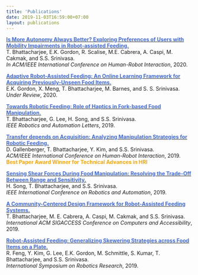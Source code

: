 ```yaml
---
title: 'Publications'
date: 2019-11-03T16:59:00+07:00
layout: publications
---
```


[<font color="4169E1"><b>Is More Autonomy Always Better? Exploring Preferences of Users with Mobility Impairments in Robot-assisted Feeding.</b></font>](https://personalrobotics.cs.washington.edu/publications/bhattacharjee2020userpref.pdf)  
T. Bhattacharjee, E.K. Gordon, R. Scalise, M.E. Cabrera, A. Caspi, M. Cakmak, and S.S. Srinivasa.  
_In ACM/IEEE International Conference on Human-Robot Interaction_, 2020.

[<font color="4169E1"><b>Adaptive Robot-Assisted Feeding: An Online Learning Framework for Acquiring Previously-Unseen Food Items.</b></font>](https://arxiv.org/abs/1908.07088)  
E.K. Gordon, X. Meng, T. Bhattacharjee, M. Barnes, and S. S. Srinivasa.  
_Under Review_, 2020.

[<font color="4169E1"><b>Towards Robotic Feeding: Role of Haptics in Fork-based Food Manipulation.</b></font>](https://personalrobotics.cs.washington.edu/publications/bhattacharjee2019haptic.pdf)  
T. Bhattacharjee, G. Lee, H. Song, and S.S. Srinivasa.  
_IEEE Robotics and Automation Letters_, 2019.

[<font color="4169E1"><b>Transfer depends on Acquisition: Analyzing Manipulation Strategies for Robotic Feeding.</b></font>](https://personalrobotics.cs.washington.edu/publications/gallenberger2019skewering.pdf)  
D. Gallenberger, T. Bhattacharjee, Y. Kim, and S.S. Srinivasa.  
_ACM/IEEE International Conference on Human-Robot Interaction_, 2019.  
<i class="fas fa-medal"></i><font color="FFA500"> **Best Paper Award Winner for Technical Advances in HRI**</font>

[<font color="4169E1"><b>Sensing Shear Forces During Food Manipulation: Resolving the Trade-Off Between Range and Sensitivity.</b></font>](https://personalrobotics.cs.washington.edu/publications/song2019shear.pdf)  
H. Song, T. Bhattacharjee, and S.S. Srinivasa.  
_IEEE International Conference on Robotics and Automation_, 2019.

[<font color="4169E1"><b>A Community-Centered Design Framework for Robot-Assisted Feeding Systems.</b></font>](https://personalrobotics.cs.washington.edu/publications/bhattacharjee2019designraf.pdf)  
T. Bhattacharjee, M. E. Cabrera, A. Caspi, M. Cakmak, and S.S. Srinivasa.  
_International ACM SIGACCESS Conference on Computers and Accessibility_, 2019.

[<font color="4169E1"><b>Robot-Assisted Feeding: Generalizing Skewering Strategies across Food Items on a Plate.</b></font>](https://personalrobotics.cs.washington.edu/publications/feng2019generalization.pdf)  
R. Feng, Y. Kim, G. Lee, E.K. Gordon, M. Schmittle, S. Kumar, T. Bhattacharjee, and S.S. Srinivasa.  
_International Symposium on Robotics Research_, 2019.



<head>
    <script src="https://kit.fontawesome.com/b4fc805455.js" crossorigin="anonymous"></script>
</head>
